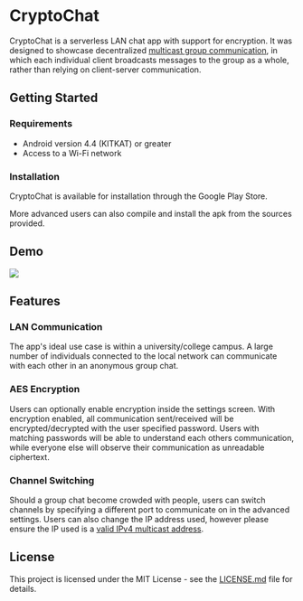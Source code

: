 # CryptoChat

CryptoChat is a serverless LAN chat app with support for encryption. It was designed to showcase decentralized [multicast group communication](https://en.wikipedia.org/wiki/Multicast), in which each individual client broadcasts messages to the group as a whole, rather than relying on client-server communication.

## Getting Started

### Requirements

- Android version 4.4 (KITKAT) or greater
- Access to a Wi-Fi network

### Installation

CryptoChat is available for installation through the Google Play Store.

More advanced users can also compile and install the apk from the sources provided.

## Demo

[![](http://img.youtube.com/vi/8kR8F2K20U0/0.jpg)](http://www.youtube.com/watch?v=8kR8F2K20U0 "CryptoChat")

## Features

### LAN Communication

The app's ideal use case is within a university/college campus. A large number of individuals connected to the local network can communicate with each other in an anonymous group chat.

### AES Encryption

Users can optionally enable encryption inside the settings screen. With encryption enabled, all communication sent/received will be encrypted/decrypted with the user specified password. Users with matching passwords will be able to understand each others communication, while everyone else will observe their communication as unreadable ciphertext.

### Channel Switching

Should a group chat become crowded with people, users can switch channels by specifying a different port to communicate on in the advanced settings. Users can also change the IP address used, however please ensure the IP used is a [valid IPv4 multicast address](https://en.wikipedia.org/wiki/Multicast_address#IPv4).

## License

This project is licensed under the MIT License - see the [LICENSE.md](LICENSE.md) file for details.
